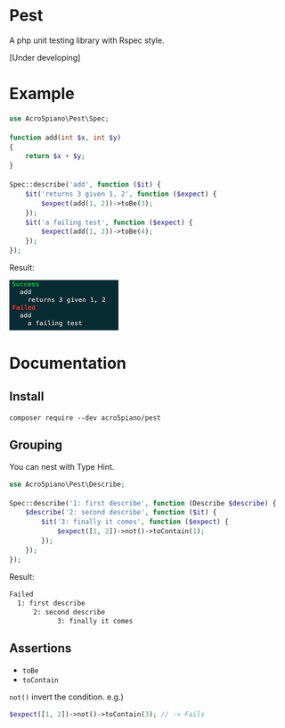 # Pest

A php unit testing library with Rspec style.

[Under developing]

# Example

```php
use Acro5piano\Pest\Spec;

function add(int $x, int $y)
{
    return $x + $y;
}

Spec::describe('add', function ($it) {
    $it('returns 3 given 1, 2', function ($expect) {
        $expect(add(1, 2))->toBe(3);
    });
    $it('a failing test', function ($expect) {
        $expect(add(1, 2))->toBe(4);
    });
});
```

Result:

![image](https://github.com/acro5piano/pest/blob/master/screenshot.png)

# Documentation

## Install

```
composer require --dev acro5piano/pest
```

## Grouping

You can nest with Type Hint.

```php
use Acro5piano\Pest\Describe;

Spec::describe('1: first describe', function (Describe $describe) {
    $describe('2: second describe', function ($it) {
        $it('3: finally it comes', function ($expect) {
            $expect([1, 2])->not()->toContain(1);
        });
    });
});
```

Result:

```
Failed
  1: first describe
      2: second describe
            3: finally it comes
```

## Assertions

- `toBe`
- `toContain`

`not()` invert the condition. e.g.)

```php
$expect([1, 2])->not()->toContain(3); // -> Fails
```
